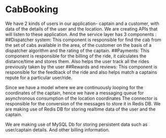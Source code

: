 # CabBooking

We have 2 kinds of users in our application- captain and a customer, with data of the details of the user and the location. We are creating APIs that will listen to these application. And the service layer has 3 components :
##Dispatcher system:
This component is responsible for find the cab from the set of cabs available in the area, of the customer on the basis of a dispatcher algorithm and the rating of the captain.
##Payments:
This component is responsible for the billing of the ride, it calculates the distance/time and stores them. Also helps the user track all the rides previously taken by the user
##Rewards and reviews: 
This component is responsible for the feedback of the ride and also helps match a captains repute for a particular user/ride.

Since we have a model where we are continuously looping for the coordinates of the captain, hence we have a messaging queue for asynchronous consumption of the location coordinates
The connector is responsible for the conversion of the messages to store it in Redis DB. We are making use of Redis DB for storing realtime data of the user and the captain.

We are making use of MySQL Db for storing persistent data such as user/captain details. And other billing information.
